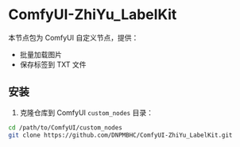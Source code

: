 # ComfyUI-ZhiYu_LabelKit

本节点包为 ComfyUI 自定义节点，提供：

- 批量加载图片
- 保存标签到 TXT 文件

## 安装

1. 克隆仓库到 ComfyUI `custom_nodes` 目录：

```bash
cd /path/to/ComfyUI/custom_nodes
git clone https://github.com/DNPMBHC/ComfyUI-ZhiYu_LabelKit.git
